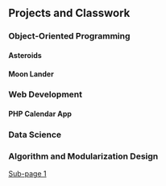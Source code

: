 ## Projects and Classwork

### Object-Oriented Programming

#### Asteroids

#### Moon Lander

### Web Development

#### PHP Calendar App

### Data Science

### Algorithm and Modularization Design

[Sub-page 1](page01.md)